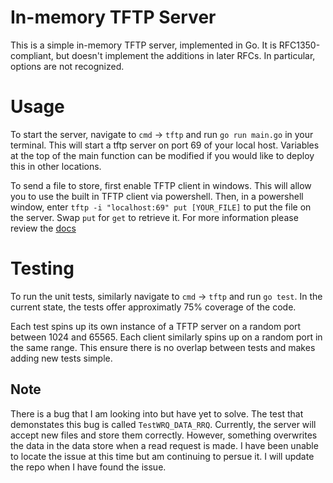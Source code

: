 # In-memory TFTP Server

This is a simple in-memory TFTP server, implemented in Go.  It is
RFC1350-compliant, but doesn't implement the additions in later RFCs.  In
particular, options are not recognized.

# Usage

To start the server, navigate to `cmd` -> `tftp` and run `go run main.go` in your terminal. This will start a tftp server on port 69 of your local host. Variables at the top of the main function can be modified if you would like to deploy this in other locations. 

To send a file to store, first enable TFTP client in windows. This will allow you to use the built in TFTP client via powershell. Then, in a powershell window, enter `tftp -i "localhost:69" put [YOUR_FILE]` to put the file on the server. Swap `put` for `get` to retrieve it. For more information please review the [docs](https://learn.microsoft.com/en-us/windows-server/administration/windows-commands/tftp)

# Testing

To run the unit tests, similarly navigate to `cmd` -> `tftp` and run `go test`. In the current state, the tests offer approximatly 75% coverage of the code.

Each test spins up its own instance of a TFTP server on a random port between 1024 and 65565. Each client similarly spins up on a random port in the same range. This ensure there is no overlap between tests and makes adding new tests simple. 

## Note

There is a bug that I am looking into but have yet to solve. The test that demonstates this bug is called `TestWRQ_DATA_RRQ`. Currently, the server will accept new files and store them correctly. However, something overwrites the data in the data store when a read request is made. I have been unable to locate the issue at this time but am continuing to persue it. I will update the repo when I have found the issue.

